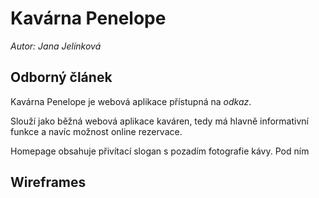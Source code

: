 # Kavárna Penelope

*Autor: Jana Jelínková*

## Odborný článek 

Kavárna Penelope je webová aplikace přístupná na *odkaz*.

Slouží jako běžná webová aplikace kaváren, tedy má hlavně informativní funkce a navíc možnost online rezervace.

Homepage obsahuje přivítací slogan s pozadím fotografie kávy. Pod ním 

## Wireframes